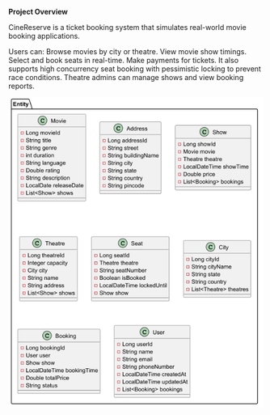 **Project Overview**

CineReserve is a ticket booking system that simulates real-world movie booking applications.

Users can:
    Browse movies by city or theatre.
    View movie show timings.
    Select and book seats in real-time.
    Make payments for tickets.
    It also supports high concurrency seat booking with pessimistic locking to prevent race conditions. Theatre admins can manage shows and view booking reports.


![alt text](image.png)